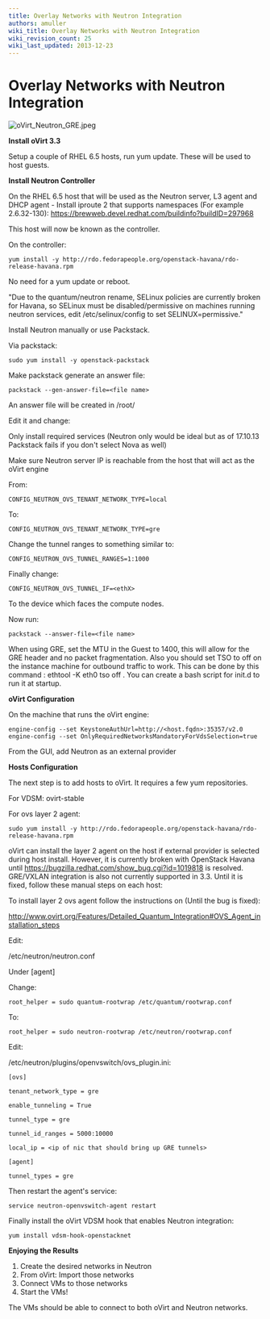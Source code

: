 ```yaml
---
title: Overlay Networks with Neutron Integration
authors: amuller
wiki_title: Overlay Networks with Neutron Integration
wiki_revision_count: 25
wiki_last_updated: 2013-12-23
---
```


# Overlay Networks with Neutron Integration

![](oVirt_Neutron_GRE.jpeg "oVirt_Neutron_GRE.jpeg")

**Install oVirt 3.3**

Setup a couple of RHEL 6.5 hosts, run yum update. These will be used to host guests.

**Install Neutron Controller**

On the RHEL 6.5 host that will be used as the Neutron server, L3 agent and DHCP agent - Install iproute 2 that supports namespaces (For example 2.6.32-130): <https://brewweb.devel.redhat.com/buildinfo?buildID=297968>

This host will now be known as the controller.

On the controller:

    yum install -y http://rdo.fedorapeople.org/openstack-havana/rdo-release-havana.rpm

No need for a yum update or reboot.

"Due to the quantum/neutron rename, SELinux policies are currently broken for Havana, so SELinux must be disabled/permissive on machines running neutron services, edit /etc/selinux/config to set SELINUX=permissive."

Install Neutron manually or use Packstack.

Via packstack:

    sudo yum install -y openstack-packstack

Make packstack generate an answer file:

    packstack --gen-answer-file=<file name>

An answer file will be created in /root/<file name>

Edit it and change:

Only install required services (Neutron only would be ideal but as of 17.10.13 Packstack fails if you don't select Nova as well)

Make sure Neutron server IP is reachable from the host that will act as the oVirt engine

From:

    CONFIG_NEUTRON_OVS_TENANT_NETWORK_TYPE=local

To:

    CONFIG_NEUTRON_OVS_TENANT_NETWORK_TYPE=gre

Change the tunnel ranges to something similar to:

    CONFIG_NEUTRON_OVS_TUNNEL_RANGES=1:1000

Finally change:

    CONFIG_NEUTRON_OVS_TUNNEL_IF=<ethX>

To the device which faces the compute nodes.

Now run:

    packstack --answer-file=<file name>

When using GRE, set the MTU in the Guest to 1400, this will allow for the GRE header and no packet fragmentation. Also you should set TSO to off on the instance machine for outbound traffic to work. This can be done by this command : ethtool -K eth0 tso off . You can create a bash script for init.d to run it at startup.

**oVirt Configuration**

On the machine that runs the oVirt engine:

    engine-config --set KeystoneAuthUrl=http://<host.fqdn>:35357/v2.0
    engine-config --set OnlyRequiredNetworksMandatoryForVdsSelection=true

From the GUI, add Neutron as an external provider

**Hosts Configuration**

The next step is to add hosts to oVirt. It requires a few yum repositories.

For VDSM: ovirt-stable

For ovs layer 2 agent:

    sudo yum install -y http://rdo.fedorapeople.org/openstack-havana/rdo-release-havana.rpm

oVirt can install the layer 2 agent on the host if external provider is selected during host install. However, it is currently broken with OpenStack Havana until <https://bugzilla.redhat.com/show_bug.cgi?id=1019818> is resolved. GRE/VXLAN integration is also not currently supported in 3.3. Until it is fixed, follow these manual steps on each host:

To install layer 2 ovs agent follow the instructions on (Until the bug is fixed):

<http://www.ovirt.org/Features/Detailed_Quantum_Integration#OVS_Agent_installation_steps>

Edit:

/etc/neutron/neutron.conf

Under [agent]

Change:

    root_helper = sudo quantum-rootwrap /etc/quantum/rootwrap.conf

To:

    root_helper = sudo neutron-rootwrap /etc/neutron/rootwrap.conf

Edit:

/etc/neutron/plugins/openvswitch/ovs_plugin.ini:

    [ovs]

    tenant_network_type = gre

    enable_tunneling = True

    tunnel_type = gre

    tunnel_id_ranges = 5000:10000

    local_ip = <ip of nic that should bring up GRE tunnels>

    [agent]

    tunnel_types = gre

Then restart the agent's service:

    service neutron-openvswitch-agent restart

Finally install the oVirt VDSM hook that enables Neutron integration:

    yum install vdsm-hook-openstacknet

**Enjoying the Results**

1.  Create the desired networks in Neutron
2.  From oVirt: Import those networks
3.  Connect VMs to those networks
4.  Start the VMs!

The VMs should be able to connect to both oVirt and Neutron networks.
